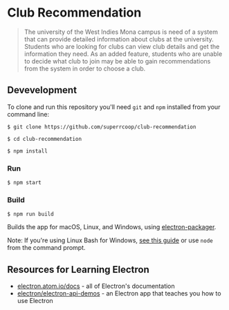 # Club Recommendation

> The university of the West Indies Mona campus is need of a system that can provide detailed information about clubs at the university. Students who are looking for clubs can view club details and get the information they need. As an added feature, students who are unable to decide what club to join may be able to gain recommendations from the system in order to choose a club.



## Devevelopment

To clone and run this repository you'll need `git` and `npm` installed from your command line:

```
$ git clone https://github.com/superrcoop/club-recommendation
```


```
$ cd club-recommendation
```


```
$ npm install
```

### Run

```
$ npm start
```

### Build

```
$ npm run build
```

Builds the app for macOS, Linux, and Windows, using [electron-packager](https://github.com/electron-userland/electron-packager).

Note: If you're using Linux Bash for Windows, [see this guide](https://www.howtogeek.com/261575/how-to-run-graphical-linux-desktop-applications-from-windows-10s-bash-shell/) or use `node` from the command prompt.

## Resources for Learning Electron

- [electron.atom.io/docs](http://electron.atom.io/docs) - all of Electron's documentation
- [electron/electron-api-demos](https://github.com/electron/electron-api-demos) - an Electron app that teaches you how to use Electron

